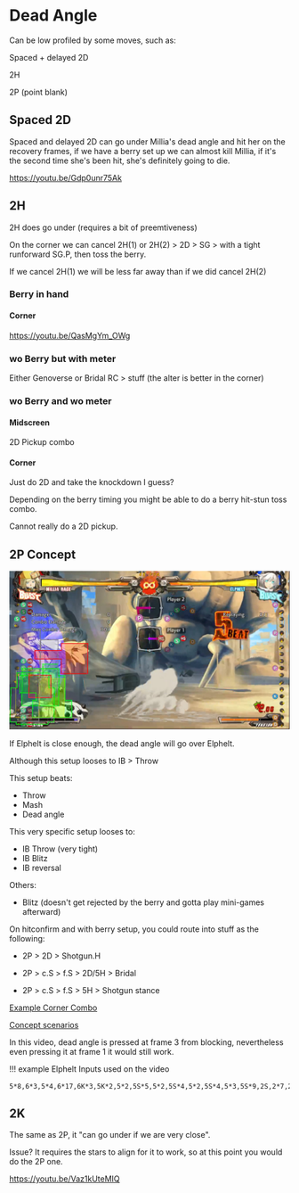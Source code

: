 # Dead Angle

Can be low profiled by some moves, such as:

Spaced + delayed 2D

2H

2P (point blank)

## Spaced 2D

Spaced and delayed 2D can go under Millia's dead angle and hit her on the recovery frames, if we have a berry set up we can almost kill Millia, if it's the second time she's been hit, she's definitely going to die.

https://youtu.be/Gdp0unr75Ak

## 2H

2H does go under (requires a bit of preemtiveness)

On the corner we can cancel 2H(1) or 2H(2) > 2D > SG > with a tight runforward SG.P, then toss the berry.

If we cancel 2H(1) we will be less far away than if we did cancel 2H(2) 

### Berry in hand

#### Corner

https://youtu.be/QasMgYm_OWg

### wo Berry but with meter

Either Genoverse or Bridal RC > stuff (the alter is better in the corner)

### wo Berry and wo meter

#### Midscreen

2D Pickup combo

#### Corner

Just do 2D and take the knockdown I guess?

Depending on the berry timing you might be able to do a berry hit-stun toss combo. 

Cannot really do a 2D pickup.

## 2P Concept

![Elphelt_2P_Under_DA.jpg](src/Elphelt_2P_Under_DA.jpg)

If Elphelt is close enough, the dead angle will go over Elphelt.

Although this setup looses to IB > Throw

This setup beats:

- Throw
- Mash
- Dead angle

This very specific setup looses to:

- IB Throw (very tight)
- IB Blitz
- IB reversal

Others:

- Blitz (doesn't get rejected by the berry and gotta play mini-games afterward)

On hitconfirm and with berry setup, you could route into stuff as the following:

- 2P > 2D > Shotgun.H

- 2P > c.S > f.S > 2D/5H > Bridal

- 2P > c.S > f.S > 5H > Shotgun stance


[Example Corner Combo](https://youtu.be/5bJYna9MgSc)

[Concept scenarios](https://youtu.be/gRjloPkhlE4)

In this video, dead angle is pressed at frame 3 from blocking, nevertheless even pressing it at frame 1 it would still work.


!!! example Elphelt Inputs used on the video

    5*8,6*3,5*4,6*17,6K*3,5K*2,5*2,5S*5,5*2,5S*4,5*2,5S*4,5*3,5S*9,2S,2*7,2D*4,2*2,2D*14,1*2,4*4,4K*3,5K*16,5*37,2*3,3*2,6*3,6P,5P*5,5*6,6*2,5*4,6*4,3,2*3,2P*2,5P*2,5*22,6*3,5*3,6*4,3*7,3P*4,3*3,3P*3,3*2,3P*4,3*3,3P*4,3*2,3P*3,3*4,3P*5,3*5


## 2K

The same as 2P, it "can go under if we are very close".

Issue? It requires the stars to align for it to work, so at this point you would do the 2P one.

https://youtu.be/Vaz1kUteMIQ